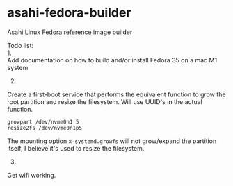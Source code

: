 # asahi-fedora-builder
Asahi Linux Fedora reference image builder  

Todo list:  
1.  
Add documentation on how to build and/or install Fedora 35 on a mac M1 system

2.  
Create a first-boot service that performs the equivalent function to grow the root partition and resize the filesystem. Will use UUID's in the actual function.

```
growpart /dev/nvme0n1 5
resize2fs /dev/nvme0n1p5
```

The mounting option ```x-systemd.growfs``` will not grow/expand the partition itself, I believe it's used to resize the filesystem. 

3.  
Get wifi working.
